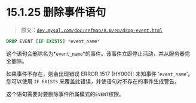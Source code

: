 # 15.1.25 删除事件语句

> 原文：[`dev.mysql.com/doc/refman/8.0/en/drop-event.html`](https://dev.mysql.com/doc/refman/8.0/en/drop-event.html)

```sql
DROP EVENT [IF EXISTS] *event_name*
```

这个语句会删除名为*`event_name`*的事件。该事件立即停止活动，并从服务器完全删除。

如果事件不存在，则会出现错误 ERROR 1517 (HY000): 未知事件 '*`event_name`*'。您可以使用 `IF EXISTS` 来覆盖此错误，并使语句对不存在的事件生成警告。

这个语句需要对要删除事件所属模式的`EVENT`权限。
